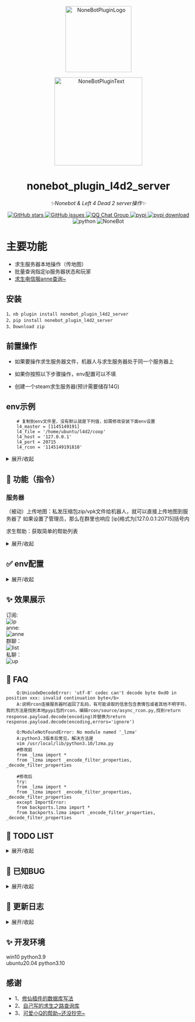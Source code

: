 <div align="center">
  <img src="https://s2.loli.net/2022/06/16/opBDE8Swad5rU3n.png" width="180" height="180" alt="NoneBotPluginLogo">
  <br>
  <p><img src="https://s2.loli.net/2022/06/16/xsVUGRrkbn1ljTD.png" width="240" alt="NoneBotPluginText"></p>
</div>

<div align="center">

# nonebot_plugin_l4d2_server
_✨Nonebot & Left 4 Dead 2 server操作✨_

<a href="https://github.com/Umamusume-Agnes-Digital/nonebot_plugin_l4d2_server/stargazers">
        <img alt="GitHub stars" src="https://img.shields.io/github/stars/Umamusume-Agnes-Digital/nonebot_plugin_l4d2_server" alt="stars">
</a>
<a href="https://github.com/Umamusume-Agnes-Digital/nonebot_plugin_l4d2_server/issues">
        <img alt="GitHub issues" src="https://img.shields.io/github/issues/Umamusume-Agnes-Digital/nonebot_plugin_l4d2_server" alt="issues">
</a>
<a href="https://jq.qq.com/?_wv=1027&k=HdjoCcAe">
        <img src="https://img.shields.io/badge/QQ%E7%BE%A4-399365126-orange?style=flat-square" alt="QQ Chat Group">
</a>
<a href="https://pypi.python.org/pypi/nonebot_plugin_l4d2_server">
        <img src="https://img.shields.io/pypi/v/nonebot_plugin_l4d2_server.svg" alt="pypi">
</a>
<a href="https://pypi.python.org/pypi/nonebot_plugin_l4d2_server">
    <img src="https://img.shields.io/pypi/dm/nonebot_plugin_l4d2_server" alt="pypi download">
</a>
    <img src="https://img.shields.io/badge/python-3.7+-blue.svg" alt="python">
    <img src="https://img.shields.io/badge/nonebot-2.0.0rc1~rc3-red.svg" alt="NoneBot">
</div>

# 主要功能
- 求生服务器本地操作（传地图）
- 批量查询指定ip服务器状态和玩家
- [求生电信服anne](https://github.com/fantasylidong/CompetitiveWithAnne)[查询~](https://sb.trygek.com/l4d_stats/ranking/index.php)


## 安装
    1、nb plugin install nonebot_plugin_l4d2_server
    2、pip install nonebot_plugin_l4d2_server
    3、Download zip

## 前置操作

- 如果要操作求生服务器文件，机器人与求生服务器处于同一个服务器上

- 如果你按照以下步骤操作，env配置可以不填

- 创建一个steam求生服务器(预计需要储存14G)

## env示例

        # 复制到env文件里，没有默认就是下列值，如需修改安装下面env设置
        l4_master = [1145149191]
        l4_file = '/home/ubuntu/l4d2/coop'
        l4_host = '127.0.0.1'
        l4_port = 20715
        l4_rcon = '1145149191810'

<details>
<summary>展开/收起</summary>


### 以ubuntu为例，具体教程建议自行搜索，其中路径可以自行替换

- 安装32位运行库

        sudo apt-get update
        sudo apt-get upgrade
        sudo apt-get install lib32gcc1

- 下载steam

        mkdir ~/steamcmd
        cd ~/steamcmd
        wget https://steamcdn-a.akamaihd.net/client/installer/steamcmd_linux.tar.gz
        tar -zxvf steamcmd_linux.tar.gz
        ./steamcmd.sh

- 下载l4d2文件

        Steam> force_install_dir /home/ubuntu/coop
        Steam> login anonymous
        Steam>app_update 222860 validate
出现Success! App ‘222860’ fully installed后，输入quit或者exit

- 创建启动脚本

        sudo vi /home/ubuntu/coop/cfg/server.cfg
写入

        hostname "xxx"     //游戏服务器名(英文)
        rcon_password "114514"  //rcon密码
        sv_steamgroup "114514"     //Steam组号
        sv_steamgroup_exclusive 1 //将服务器设为Steam组私有
        sm_cvar sv_gametypes "coop"//设置游戏模式为合作
        //设为1可防止玩家加入感染者方，仅战役模式
        sm_cvar director_no_human_zombies "1"
        mp_gamemode "coop"//激活游戏模式为合作
        sm_cvar z_difficulty "Hard"//设置游戏难度为困难
        sv_tags "hidden" //防止DDOS
        sm_cvar sv_region 4// 设定服务器区域为亚洲
        sv_visiblemaxplayers 8 //服务器可见最大玩家数
        maxplayers 8 //最大玩家数

:wq回车保存

        cd ~
        sudo vi start.sh

在脚本里写入

        cd /home/ubuntu/l4d2
        sudo ./srcds_run -game left4dead2 -condebug -tickrate 60 +exec server.cfg +map c2m1_highway

- 启动游戏

        cd ~
        sh start.sh

</details>


## 🤔 功能（指令）

### 服务器

（被动）上传地图：私发压缩包zip/vpk文件给机器人，就可以直接上传地图到服务器了
        如果设置了管理员，那么在群里也响应
        [ip]格式为[127.0.0.1:20715]括号内

求生帮助：获取简单的帮助列表

<details>
<summary>展开/收起</summary>

| 指令 | 范围 | 用途 | 说明 |
|:-----:|:----:|:----:|:----:|
| 求生地图/查看求生地图 | 所有人 | 看图 | 获取当前路径下所有的vpk文件，并输出目录 |
| (求生)地图删除[number] | 群管/超管 | 删图 | 根据求生地图列出的序号，删除地图，[number]可以在第二条消息内输入 |
| 求生地图[number][改/改名][text] | 群管/超管 | 改图名 | [number]同上，text为更改后名称，如果没有.vpk后缀会自动加上 |
| 求生服务器指令[text] | 群管/超管 | 控制台 | rcon连接求生服务器控制台,建议设置l4_host、l4_port、l4_rcon，l4_rcon不设置会尝试自动获取 |

### anne(电信服)

| 指令 | 范围 | 用途 | 说明 |
|:-----:|:----:|:----:|:----:|
| 探监/坐牢/开牢 | 所有人 | 随机抽一个目标云服 | 探监是得分超过160的队伍\n坐牢是缺人队伍\n开牢是空人房间 |
| 求生anne[text]/@/[None] | 所有人 | 查anne成绩 | [text]可以是:空白(则使用绑定信息)、昵称、steamid、@user |
| 求生绑定/steam绑定/anne绑定[text] | 所有人 | 绑定steam信息 | [text]可以是:昵称、steamid |
| 求生解绑/steam解绑/anne解绑 | 所有人 | 解绑steam信息 | 无 |
| 云[number] | 所有人 | 云服信息 | 获取服务器状态和直连ip |


### ip(服务器查询)

| 指令 | 范围 | 用途 | 说明 |
|:-----:|:----:|:----:|:----:|
| 求生ip[ip] | 所有人 | 查指定服务器 | [text]格式为[127.0.0.1:20715]括号内，可以查询服务器玩家名字 |
| 求生订阅[ip] | 所有人 | 查询订阅服务器状态 | 返回一个图片\n显示群所有订阅的服务器名字、状态、地图、玩家名字 |
| 求生加入[number] | 所有人 | 获取进服直链 | [number]为求生订阅所显示的开头序号 |
| 求生添加订阅[ip] | 群管 | 群订阅添加 | 新增订阅ip，在下次订阅的时候可以显示 |
| 求生取消订阅[number] | 所有人 | 群订阅取消 | [number]为求生订阅所显示的开头序号 |
| 求生更新 添加 [tag] [ip] [text] ([number]) | 群管 | 全局订阅添加 | 可以使用tag(+text)(+number)快速索引服务 |
| 求生更新 删除 [tag] [number] | 群管 | 全局订阅添加 | [number]为求生订阅标记的默认序号 |
| 求生更新 | 群管 | 刷新缓存 | 一般用不到，如果卡指令可能有用 |

### 其他功能

| 指令 | 范围 | 用途 | 说明 |
|:-----:|:----:|:----:|:----:|
| 创意工坊下载[text] | 所有人 | 下载创意工坊文件 | [text]为id或者网页url |
| 求生喷漆 | 所有人 | 制作一个喷漆 | 只支持图片暂不支持gif |

</details>

## ✅ env配置

<details>
<summary>展开/收起</summary>

### 本地服务器相关
| 配置项 | 必填 | 默认值 | 说明 |
|:-----:|:----:|:----:|:----:|
| l4_master | 是 | [1145149191] | list,里面是可以在群里传求生地图的qq号
| l4_file | 否 | "/home/ubuntu/l4d2/coop" | str,输入求生服务器的绝对路径,该目录下有游戏启动程序srcds_run |
| l4_host | 否 | '127.0.0.1' | str，服务器ip，如果是本机一般就是默认 |
| l4_port | 否 | 20715 | int，服务器端口号 |
| l4_rcon | 否 | '114514' | str，服务器的rcon密码 |

### 可选填写
| 配置项 | 必填 | 默认值 | 说明 |
|:-----:|:----:|:----:|:----:|
| l4_steamid | 否 | False | 布尔值，默认在输出时隐藏steamid，需要则设置为True |
| l4_image | 否 | True | 布尔值，是否显示图片 |
| l4_font | 否 | 'simsun.ttc' | str，确保在开启图片的时候，字体存在 |

</details>

## ✨ 效果展示
订阅:<br>
![ip](image/ip_server.png)<br>
anne:<br>
![anne](image/anne.png)<br>
群聊：<br>
![list](image/list.png)<br>
私聊：<br>
![up](image/up.png)<br>

## 🤔 FAQ

        Q:UnicodeDecodeError: 'utf-8' codec can't decode byte 0xd0 in position xxx: invalid continuation byte</b>
        A:说明rcon连接服务器时返回了乱码，有可能读取的信息包含表情包或者其他不明字符，我的方法是找到本地pypi包的rcon，编辑rcon/source/async_rcon.py,找到return response.payload.decode(encoding)并替换为return response.payload.decode(encoding,errors='ignore')

        Q:ModuleNotFoundError: No module named '_lzma'
        A:python3.3版本后常见，解决方法是
        vim /usr/local/lib/python3.10/lzma.py
        #修改前
        from _lzma import *
        from _lzma import _encode_filter_properties, _decode_filter_properties

        #修改后 
        try:
        from _lzma import *
        from _lzma import _encode_filter_properties, _decode_filter_properties
        except ImportError:
        from backports.lzma import *
        from backports.lzma import _encode_filter_properties, _decode_filter_properties


## 📝 TODO LIST

<details>
<summary>展开/收起</summary>

- [ ] 帮助命令
- [x] 创意工坊内容下载并上传q群
- [ ] 求生每日签到/抽签
- [ ] 按照数值自定义绘画信息图片
- [ ] 支持直接修改本地cfg文件
- [ ] 支持远程连接求生服务器并操作

</details>

## 🐛  已知BUG

<details>
<summary>展开/收起</summary>

- [ ] 所有人都可以私聊发送文件
- [ ] 更改地图名称后，排序会错误
- [ ] 求生喷漆可加载但无法输出

</details>

## 🔖 更新日志

<details>
<summary>展开/收起</summary>


### 0.2.5--2022.2

 - 修复了依赖不足的bug
 - 更新了电信服战绩个人图片UI
 - 更新了批量服务器查看的UI
 - 修改了传文件为协程异步

### 0.2.4--2022.2.8

 - 使用poetry修复了pip安装文件缺失的bug

### 0.2.3--2022.2.7

 - 新增坐牢和开牢
 - 修改了获取资源为异步协程却阻碍其他指令的bug
 - 新增json统计部分已知服务器（未来应该独立成库持续更新，如果把您的非公开服记录请联系我删除）
 - 喷剂制作开摆了，推测需要c/c++环境
 - 修改抽取文案
 - 新增查询服务器状态时返回connect ip
 - 修复了服务器查询无响应的时候，因为报错无回复信息的bug
 - 个人信息重置测试代码，下个版本更新
 - 新增求生更新添加和删除

### 0.2.2--2022.2.1

 - 新增探监
 - 新增喷漆制作
 - 修复了魔改服务器导致解包错误的bug（就是直接忽略了）
 - 修改了部分对话响应

### 0.2.1--2022.1.25

 - 新增电信服获取（东哥的肯定）
 - 优化图片UI 
 - 新增云服快捷查询
 - 修复了因为没用玩家，导致的服务器状态查询错误
 - 新增电信服ip爬取（仅仅作为单次更新ip列表）

### 0.2.0--2022.1.21

 - 新增创意工坊查询
 - 优化查询图片UI
 - 新增创意工坊文件下载
 - 修复了因为电信服官网前端修改导致查询失败的BUG

### 0.1.7--2022.1.19

 - 新增群ip订阅，批量查询
 - 新增图片显示ip状态
 - 修复了因为玩家名字特殊字符导致的utf-8解码错误
 - 更新自己的第三方库VSQ==0.0.6

### 0.1.6--2022.1.15

 - 新增ip查询服务器提供玩家数量和名字
 - 增加协程函数修复因为加载顺序导致的错误
 - 更新自己的第三方库VSQ==0.0.4

### 0.1.5--2022.1.15

- 新增服务器控制台指令，新增依赖rcon
- 重新了数据库，不再使用json而是使用sql3
- 改写了求生anne信息显示方式：如果单个数据以图片显示，如果多个数据以文字显示

### 0.1.4--2022.1.9

- 新增求生anne详情（看排名）
- 所有的请求改为httpx
- 更新了anne信息图片
- 可选使用模拟谷歌浏览器来获取anne更多数据（~有点屎了，希望大佬救救~)

### 0.1.3--2022.1.7

- 新增绑定昵称和steamid
- 新增可以艾特人查询anne成绩
- 新增解绑信息

### 0.1.2--2022.1.6

- 新增支持图片输出
- 新增查询anne服数据

### 0.1.1--2022.1.5

- 新增删除地图
- 新增地图改名
- 新增支持图片输出

### 0.1.0--2022.1.4

- 集中修复了Bug

### 0.0.9--2022.1.4

- 新增上传地图后，检测对比回复新地图名字
- 修复中文名乱码问题

### 0.0.8--2022.1.4

- 支持vpk格式地图
- 支持查看所有vpk格式文件

### 0.0.6--2022.1.3

- 修复了7z压缩包的方式，优化代码

### 0.0.1--2022.1.3

- 插件初次发布，可私聊添加地图

</details>

## ✨ 开发环境
win10 python3.9 <br>
ubuntu20.04 python3.10


## 感谢
- 1、[修仙插件的数据库写法](https://github.com/s52047qwas/nonebot_plugin_xiuxian)
- 2、[自己写的求生之路查询库](https://github.com/Umamusume-Agnes-Digital/VSQ)
- 3、[可爱小Q的帮助~还没抄完~](https://github.com/MeetWq/mybot)

